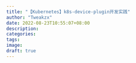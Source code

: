 ```yaml
---
title: "【Kubernetes】k8s-device-plugin开发实践"
author: "Tweakzx"
date: 2022-08-23T10:55:07+08:00
description: 
categories: 
tags: 
image: 
draft: true
---
```


